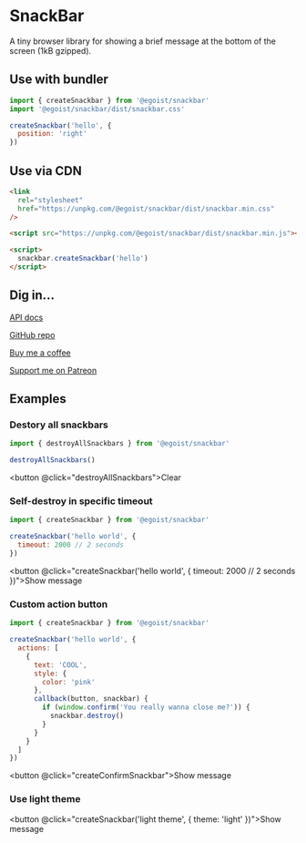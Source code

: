 # SnackBar

A tiny browser library for showing a brief message at the bottom of the screen (1kB gzipped).

## Use with bundler

```js
import { createSnackbar } from '@egoist/snackbar'
import '@egoist/snackbar/dist/snackbar.css'

createSnackbar('hello', {
  position: 'right'
})
```

## Use via CDN

```html
<link
  rel="stylesheet"
  href="https://unpkg.com/@egoist/snackbar/dist/snackbar.min.css"
/>

<script src="https://unpkg.com/@egoist/snackbar/dist/snackbar.min.js"></script>

<script>
  snackbar.createSnackbar('hello')
</script>
```

## Dig in...

[API docs](/docs)

[GitHub repo](https://github.com/egoist/snackbar)

[Buy me a coffee](https://ko-fi.com/support_egoist)

[Support me on Patreon](https://patreon.com/egoist)

## Examples

### Destory all snackbars

```js
import { destroyAllSnackbars } from '@egoist/snackbar'

destroyAllSnackbars()
```

<button @click="destroyAllSnackbars">Clear</button>

### Self-destroy in specific timeout

```js
import { createSnackbar } from '@egoist/snackbar'

createSnackbar('hello world', {
  timeout: 2000 // 2 seconds
})
```

<button @click="createSnackbar('hello world', {
timeout: 2000 // 2 seconds
})">Show message</button>

### Custom action button

```js
import { createSnackbar } from '@egoist/snackbar'

createSnackbar('hello world', {
  actions: [
    {
      text: 'COOL',
      style: {
        color: 'pink'
      },
      callback(button, snackbar) {
        if (window.confirm('You really wanna close me?')) {
          snackbar.destroy()
        }
      }
    }
  ]
})
```

<button @click="createConfirmSnackbar">Show message</button>

### Use light theme

<button @click="createSnackbar('light theme', {
theme: 'light'
})">Show message</button>

<!-- add content above -->

<script>
import { destroyAllSnackbars, createSnackbar } from '../src'

export default {
  methods: {
    destroyAllSnackbars,
    createSnackbar,

    createConfirmSnackbar() {
      createSnackbar('hello world', {
        actions: [
          {
            text: 'COOL',
            style: {
              color: 'pink'
            },
            callback(button, snackbar) {
              if (window.confirm('You really wanna close me?')) {
                snackbar.destroy()
              }
            }
          }
        ]
      })
    }
  }
}
</script>
